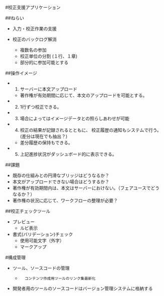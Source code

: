 #校正支援アプリケーション

##ねらい
	
- 入力・校正作業の支援
	
- 校正のバックログ解消
	- 複数名の参加
	- 校正単位の分割 (１行、１章)
	- 部分的に参加可能とする

##操作イメージ

- 1) サーバーに本文アップロード
	- 著作権が有効期間に応じて、本文のアップロードを可能とする。
- 2) 1行ずつ校正できる。
- 3) 場合によってはイメージデータとの照らしあわせが可能
- 4) 校正の結果が記録されるとともに、	校正履歴の通知もシステムで行う。(差分は現在でも抽出？)
	- 差分履歴の保持もできる。
- 5) 上記進捗状況がダッシュボード的に表示できる。

##課題
- 既存の仕組みとの円滑なブリッジはどうなるか？	
- 本文がアップロードできない場合はどうするか？
- 著作権が有効期間内は、本文はサーバーにおけない。（フェアユースでどうなるか？）
- 著作権の状況に応じて、ワークフローの整理が必要？


##校正チェックツール
-	プレビュー
	-	ルビ表示
-	書式(バリデーション)チェック
	-	使用可能文字（外字）
	-	マークアップ

#構成管理
-	ツール、ソースコードの管理
	-		コンテンツ作成用ツールのリンク集最新化
	
-	開発者用のツールのソースコードはバージョン管理システムに格納する
